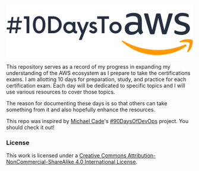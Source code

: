 ![10DaysToAWSLogo](https://github.com/juliafmorgado/10DaysToAWS/blob/main/10daystoAWS.png)

This repository serves as a record of my progress in expanding my understanding of the AWS ecosystem as I prepare to take the certifications exams. I am allotting 10 days for preparation, study, and practice for each certification exam. Each day will be dedicated to specific topics and I will use various resources to cover those topics.

The reason for documenting these days is so that others can take something from it and also hopefully enhance the resources.

This repo was inspired by [Michael Cade](https://twitter.com/MichaelCade1)'s [#90DaysOfDevOps](https://github.com/MichaelCade/90DaysOfDevOps) project. You should check it out!

### License

This work is licensed under a
[Creative Commons Attribution-NonCommercial-ShareAlike 4.0 International License](cc-by-nc-sa).